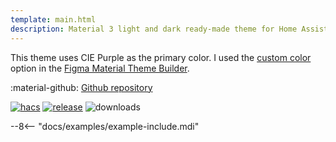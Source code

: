 ```yaml
---
template: main.html
description: Material 3 light and dark ready-made theme for Home Assistant. Example C11 is based on Purple as the primary color. Check the screenshots and theme config!
---
```


This theme uses CIE Purple as the primary color. I used the [custom color][picking-the-hue] option in the [Figma Material Theme Builder][create-material3-theme].

:material-github: [Github repository][m3-theme-github-url]

[![hacs][hacs-badge]][hacs-url]
[![release][release-badge]][release-url]
![downloads][downloads-badge]

--8<-- "docs/examples/example-include.mdi"

<!-- Image references -->

[AmoebeLabs Material 3 Theme Palettes]: ../assets/screenshots/m3-theme-c11-palettes.png
[AmoebeLabs Material 3 Theme Surfaces]: ../assets/screenshots/m3-theme-c11-surfaces.png
[AmoebeLabs Material 3 Theme Light]: ../assets/screenshots/m3-theme-c11-light.png
[AmoebeLabs Material 3 Theme Dark]: ../assets/screenshots/m3-theme-c11-dark.png

[AmoebeLabs Material 3 Theme Example Light]: ../assets/screenshots/m3-example-c11-light.png
[AmoebeLabs Material 3 Theme Example Dark]: ../assets/screenshots/m3-example-c11-dark.png

<!-- External references -->

[sak-example-12-url]: https://swiss-army-knife-card-manual.amoebelabs.com/examples/example-12/
[m3-theme-github-url]: https://github.com/AmoebeLabs/HA-Theme_M3-c11-purple
[home-assistant]: https://www.home-assistant.io/
[home-assitant-theme-docs]: https://www.home-assistant.io/integrations/frontend/#defining-themes
[hacs]: https://hacs.xyz
[release-url]: https://github.com/AmoebeLabs/HA-Theme_M3-c11-purple/releases
[sak-docs-url]: https://swiss-army-knife-card-manual.amoebelabs.com/

<!-- Badge references -->

[hacs-url]: https://github.com/hacs/default
[hacs-badge]: https://img.shields.io/badge/HACS-Default-41BDF5.svg?style=for-the-badge&logo=homeassistantcommunitystore
[release-badge]: https://img.shields.io/github/v/release/AmoebeLabs/HA-Theme_M3-c11-purple?style=for-the-badge&logo=github
[downloads-badge]: https://img.shields.io/github/downloads/AmoebeLabs/HA-Theme_M3-c11-purple/total?style=for-the-badge&logo=github

<!-- Internal references -->

[create-material3-theme]: ../design/create-material3-theme.md
[picking-the-hue]: ../basics/m3-analysis-hue-picker.md
